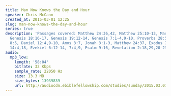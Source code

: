 ```yaml
---
title: Man Now Knows the Day and Hour
speaker: Chris McCann
created_at: 2015-03-01 12:25
slug: man-now-knows-the-day-and-hour
series: true
description: 'Passages covered: Matthew 24:36,42, Matthew 25:10-13, Mark 13:32-36,
  Genesis 18:16-17, Genesis 19:12-14, Genesis 7:1-4,9-10, Proverbs 28:5, Ecclesiastes
  8:5, Daniel 12:4,9-10, Amos 3:7, Jonah 3:1-3, Matthew 24:37, Exodus 7:5,17, Exodus
  14:4,18, Ezekiel 6:12-14, 7:4,9, Psalm 9:16, Revelation 2:18,29,20-23, Romans 1:3-4.'
audio:
  mp3_low:
    length: '58:04'
    bitrate: 32 Kbps
    sample_rate: 22050 Hz
    size: 13.3 MB
    size_bytes: 13939839
    url: http://audiocdn.ebiblefellowship.com/studies/sunday/2015.03.01_McCann_-_Man_Now_Knows_the_Day_and_Hour.mp3
---
```

